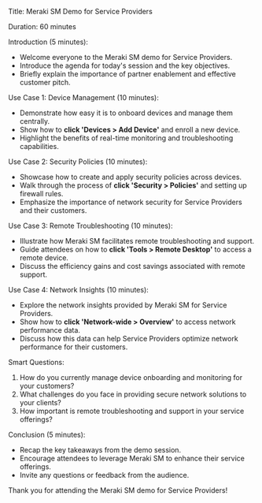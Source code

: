 Title: Meraki SM Demo for Service Providers

Duration: 60 minutes

Introduction (5 minutes):
- Welcome everyone to the Meraki SM demo for Service Providers.
- Introduce the agenda for today's session and the key objectives.
- Briefly explain the importance of partner enablement and effective customer pitch.

Use Case 1: Device Management (10 minutes):
- Demonstrate how easy it is to onboard devices and manage them centrally.
- Show how to **click 'Devices > Add Device'** and enroll a new device.
- Highlight the benefits of real-time monitoring and troubleshooting capabilities.

Use Case 2: Security Policies (10 minutes):
- Showcase how to create and apply security policies across devices.
- Walk through the process of **click 'Security > Policies'** and setting up firewall rules.
- Emphasize the importance of network security for Service Providers and their customers.

Use Case 3: Remote Troubleshooting (10 minutes):
- Illustrate how Meraki SM facilitates remote troubleshooting and support.
- Guide attendees on how to **click 'Tools > Remote Desktop'** to access a remote device.
- Discuss the efficiency gains and cost savings associated with remote support.

Use Case 4: Network Insights (10 minutes):
- Explore the network insights provided by Meraki SM for Service Providers.
- Show how to **click 'Network-wide > Overview'** to access network performance data.
- Discuss how this data can help Service Providers optimize network performance for their customers.

Smart Questions:
1. How do you currently manage device onboarding and monitoring for your customers?
2. What challenges do you face in providing secure network solutions to your clients?
3. How important is remote troubleshooting and support in your service offerings?

Conclusion (5 minutes):
- Recap the key takeaways from the demo session.
- Encourage attendees to leverage Meraki SM to enhance their service offerings.
- Invite any questions or feedback from the audience.

Thank you for attending the Meraki SM demo for Service Providers!